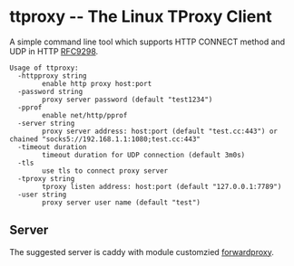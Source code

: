 # ttproxy -- The Linux TProxy Client

A simple command line tool which supports HTTP CONNECT method and UDP in HTTP [RFC9298](https://datatracker.ietf.org/doc/html/rfc9298).

```
Usage of ttproxy:
  -httpproxy string
    	enable http proxy host:port
  -password string
    	proxy server password (default "test1234")
  -pprof
    	enable net/http/pprof
  -server string
    	proxy server address: host:port (default "test.cc:443") or chained "socks5://192.168.1.1:1080;test.cc:443"
  -timeout duration
    	timeout duration for UDP connection (default 3m0s)
  -tls
    	use tls to connect proxy server
  -tproxy string
    	tproxy listen address: host:port (default "127.0.0.1:7789")
  -user string
    	proxy server user name (default "test")
```

## Server
The suggested server is caddy with module customzied [forwardproxy](https://github.com/imgk/forwardproxy).
